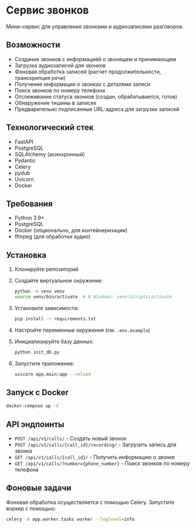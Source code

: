# Сервис звонков

Мини-сервис для управления звонками и аудиозаписями разговоров.

## Возможности
- Создание звонков с информацией о звонящем и принимающем
- Загрузка аудиозаписей для звонков
- Фоновая обработка записей (расчет продолжительности, транскрипция речи)
- Получение информации о звонках с деталями записи
- Поиск звонков по номеру телефона
- Отслеживание статуса звонков (создан, обрабатывается, готов)
- Обнаружение тишины в записях
- Предварительно подписанные URL-адреса для загрузки записей

## Технологический стек
- FastAPI
- PostgreSQL
- SQLAlchemy (асинхронный)
- Pydantic
- Celery
- pydub
- Uvicorn
- Docker

## Требования
- Python 3.9+
- PostgreSQL
- Docker (опционально, для контейнеризации)
- ffmpeg (для обработки аудио)

## Установка

1. Клонируйте репозиторий
2. Создайте виртуальное окружение:
   ```bash
   python -m venv venv
   source venv/bin/activate  # В Windows: venv\Scripts\activate
   ```
3. Установите зависимости:
   ```bash
   pip install -r requirements.txt
   ```

6. Настройте переменные окружения (см. `.env.example`)
7. Инициализируйте базу данных:
   ```bash
   python init_db.py
   ```
8. Запустите приложение:
   ```bash
   uvicorn app.main:app --reload
   ```

## Запуск с Docker
```bash
docker-compose up -d
```

## API эндпоинты
- `POST /api/v1/calls/` - Создать новый звонок
- `POST /api/v1/calls/{call_id}/recording/` - Загрузить запись для звонка
- `GET /api/v1/calls/{call_id}/` - Получить информацию о звонке
- `GET /api/v1/calls/?number={phone_number}` - Поиск звонков по номеру телефона

## Фоновые задачи
Фоновая обработка осуществляется с помощью Celery. Запустите воркер с помощью:
```bash
celery -A app.worker.tasks worker --loglevel=info
```